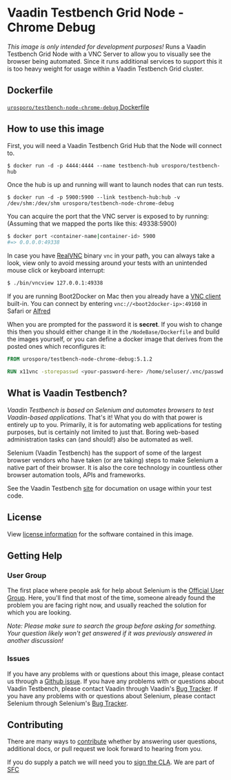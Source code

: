 # Vaadin Testbench Grid Node - Chrome Debug

_This image is only intended for development purposes!_ Runs a Vaadin Testbench Grid Node with a VNC Server to allow you to visually see the browser being automated. Since it runs additional services to support this it is too heavy weight for usage within a Vaadin Testbench Grid cluster.

## Dockerfile

[`urosporo/testbench-node-chrome-debug` Dockerfile](https://github.com/urosporo/docker-vaadin-testbench/blob/master/NodeChromeDebug/Dockerfile)

## How to use this image

First, you will need a Vaadin Testbench Grid Hub that the Node will connect to.

```
$ docker run -d -p 4444:4444 --name testbench-hub urosporo/testbench-hub
```

Once the hub is up and running will want to launch nodes that can run tests.

```
$ docker run -d -p 5900:5900 --link testbench-hub:hub -v /dev/shm:/dev/shm urosporo/testbench-node-chrome-debug
```

You can acquire the port that the VNC server is exposed to by running:
(Assuming that we mapped the ports like this: 49338:5900)
``` bash
$ docker port <container-name|container-id> 5900
#=> 0.0.0.0:49338
```

In case you have [RealVNC](https://www.realvnc.com/) binary `vnc` in your path, you can always take a look, view only to avoid messing around your tests with an unintended mouse click or keyboard interrupt:
``` bash
$ ./bin/vncview 127.0.0.1:49338
```

If you are running Boot2Docker on Mac then you already have a [VNC client](http://www.davidtheexpert.com/post.php?id=5) built-in. You can connect by entering `vnc://<boot2docker-ip>:49160` in Safari or [Alfred](http://www.alfredapp.com/)

When you are prompted for the password it is __secret__. If you wish to change this then you should either change it in the `/NodeBase/Dockerfile` and build the images yourself, or you can define a docker image that derives from the posted ones which reconfigures it:

``` dockerfile
FROM urosporo/testbench-node-chrome-debug:5.1.2

RUN x11vnc -storepasswd <your-password-here> /home/seluser/.vnc/passwd
```

## What is Vaadin Testbench?
_Vaadin Testbench is based on Selenium and automates browsers to test Vaadin-based applications._ That's it! What you do with that power is entirely up to you. Primarily, it is for automating web applications for testing purposes, but is certainly not limited to just that. Boring web-based administration tasks can (and should!) also be automated as well.

Selenium (Vaadin Testbench) has the support of some of the largest browser vendors who have taken (or are taking) steps to make Selenium a native part of their browser. It is also the core technology in countless other browser automation tools, APIs and frameworks.

See the Vaadin Testbench [site](https://vaadin.com/docs/v8/testbench/testbench-overview.html) for documation on usage within your test code.

## License

View [license information](https://github.com/urosporo/docker-vaadin-testbench/blob/master/LICENSE.md) for the software contained in this image.

## Getting Help

### User Group

The first place where people ask for help about Selenium is the [Official User Group](https://groups.google.com/forum/#!forum/selenium-users). Here, you'll find that most of the time, someone already found the problem you are facing right now, and usually reached the solution for which you are looking.

_Note: Please make sure to search the group before asking for something. Your question likely won't get answered if it was previously answered in another discussion!_

### Issues

If you have any problems with or questions about this image, please contact us through a [Github issue](https://github.com/urosporo/docker-vaadin-testbench/issues). If you have any problems with or questions about Vaadin Testbench, please contact Vaadin through Vaadin's [Bug Tracker](https://github.com/vaadin/testbench/issues). If you have any problems with or questions about Selenium, please contact Selenium through Selenium's [Bug Tracker](https://github.com/SeleniumHQ/selenium/issues).

## Contributing

There are many ways to [contribute](http://docs.seleniumhq.org/about/getting-involved.jsp) whether by answering user questions, additional docs, or pull request we look forward to hearing from you.

If you do supply a patch we will need you to [sign the CLA](https://spreadsheets.google.com/spreadsheet/viewform?hl=en_US&formkey=dFFjXzBzM1VwekFlOWFWMjFFRjJMRFE6MQ#gid=0). We are part of [SFC](http://www.sfconservancy.org/)
